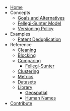* [Home](index.md)
* Concepts
    * [Goals and Alternatives](concepts/goals_and_alternatives.md)
    * [Fellegi-Sunter Model](concepts/fs.md)
    * [Versioning Policy](concepts/versioning.md)
* Examples
    * [Patent Deduplication](examples/patent_deduplication.ipynb)
* Reference
    * [Cleaning](reference/clean.md)
    * [Blocking](reference/block.md)
    * [Comparing](reference/compare.md)
        * [Fellegi-Sunter](reference/fs.md)
    * [Clustering](reference/cluster.md)
    * [Metrics](reference/metrics.md)
    * [Datasets](reference/datasets.md)
    * [Library](reference/lib/index.md)
        * [Geospatial](reference/lib/geo.md)
        * [Human Names](reference/lib/name.md)
* [Contribute](contributing.md)
